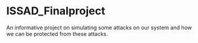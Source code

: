 # ISSAD_Finalproject
An informative project on simulating some attacks on our system and how we can be protected from these attacks.
